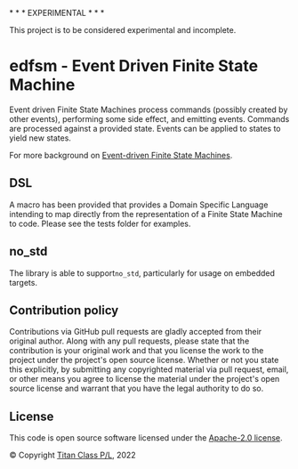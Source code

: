 \* \* \* EXPERIMENTAL \* \* \*

This project is to be considered experimental and incomplete.

edfsm - Event Driven Finite State Machine
===

Event driven Finite State Machines process commands (possibly created by other
events), performing some side effect, and emitting events.
Commands are processed against a provided state. Events can be applied to states
to yield new states.

For more background on [Event-driven Finite State Machines](http://christopherhunt-software.blogspot.com/2021/02/event-driven-finite-state-machines.html).

DSL
---

A macro has been provided that provides a Domain Specific Language intending to map directly
from the representation of a Finite State Machine to code. Please see the tests folder for
examples.

no_std
---

The library is able to support`no_std`, particularly for usage on embedded targets.

## Contribution policy

Contributions via GitHub pull requests are gladly accepted from their original author. Along with any pull requests, please state that the contribution is your original work and that you license the work to the project under the project's open source license. Whether or not you state this explicitly, by submitting any copyrighted material via pull request, email, or other means you agree to license the material under the project's open source license and warrant that you have the legal authority to do so.

## License

This code is open source software licensed under the [Apache-2.0 license](./LICENSE).

© Copyright [Titan Class P/L](https://www.titanclass.com.au/), 2022